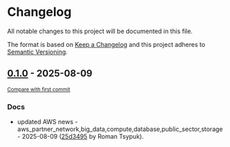 # Changelog

All notable changes to this project will be documented in this file.

The format is based on [Keep a Changelog](http://keepachangelog.com/en/1.0.0/)
and this project adheres to [Semantic Versioning](http://semver.org/spec/v2.0.0.html).

<!-- insertion marker -->
## [0.1.0](https://github.com/tsypuk/aws-news/releases/tag/ver-2025-08-090.1.0) - 2025-08-09

<small>[Compare with first commit](https://github.com/tsypuk/aws-news/compare/cf7e85c46e1663f7794b7a4f2e8fe93e5c739370...ver-2025-08-09)</small>

### Docs

- updated AWS news - aws_partner_network,big_data,compute,database,public_sector,storage - 2025-08-09 ([25d3495](https://github.com/tsypuk/aws-news/commit/25d3495b2befc805eb37ff0c41705ee2e8c3d446) by Roman Tsypuk).

